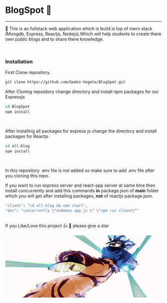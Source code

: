 # BlogSpot</u> 📖 
---



 💁 This is an fullstack web application which is build is top of mern stack (Mongdb, Express, Reactjs, Nodejs).Which will help students to create there own public blogs and to share there knowledge.

<br>

### Installation
First Clone repository.
```bash
git clone https://github.com/Geeks-Vegeta/BlogSpot.git
```
After Cloning repository change directory and install npm packages for our Expressjs

```bash
cd BlogSpot
npm install  
```
<br>

After Installing all packages for express js change the directory and install packages for Reactjs
```bash
cd all-blog
npm install
```

<br>

In this repository .env file is not added so make sure to add .env file after you cloning this repo.

If you want to run express server and react-app server at same time then install concurrently and add this commands **in** package.json of **main** folder which you will get after installing packages, **not** of reactjs package.json.

```bash
"client": "cd all-blog && npm start",
"dev": "concurrently \"nodemon app.js \" \"npm run client\""
```
<br/>
If you Like/Love this project 👍  💓 please give a star

<br>
<br>

<img width="810" height="200" src="https://github.com/Geeks-Vegeta/BlogSpot/blob/master/all-blog/public/goku-cardano.gif"/>


